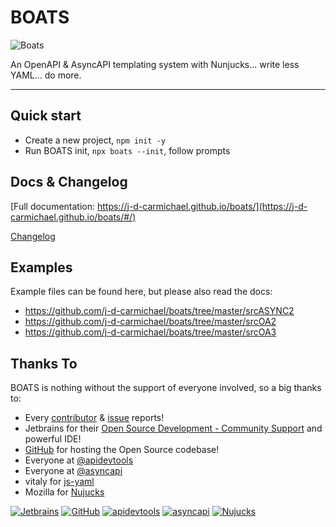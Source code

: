 # BOATS

![Boats](boats.jpg)

An OpenAPI & AsyncAPI templating system with Nunjucks... write less YAML... do more.
___

## Quick start
- Create a new project, `npm init -y`
- Run BOATS init, `npx boats --init`, follow prompts

## Docs & Changelog
[Full documentation: https://j-d-carmichael.github.io/boats/](https://j-d-carmichael.github.io/boats/#/)

[Changelog](https://j-d-carmichael.github.io/boats/#/?id=changelog)

## Examples
Example files can be found here, but please also read the docs:
- https://github.com/j-d-carmichael/boats/tree/master/srcASYNC2
- https://github.com/j-d-carmichael/boats/tree/master/srcOA2
- https://github.com/j-d-carmichael/boats/tree/master/srcOA3

## Thanks To
BOATS is nothing without the support of everyone involved, so a big thanks to:
- Every [contributor](https://github.com/j-d-carmichael/boats/graphs/contributors) & [issue](https://github.com/j-d-carmichael/boats/issues) reports!
- Jetbrains for their [Open Source Development - Community Support](https://www.jetbrains.com/community/opensource/#support) and powerful IDE!
- [GitHub](https://github.com/) for hosting the Open Source codebase!
- Everyone at [@apidevtools](https://github.com/APIDevTools)
- Everyone at [@asyncapi](https://github.com/asyncapi)
- vitaly for [js-yaml](https://github.com/nodeca/js-yaml)
- Mozilla for [Nujucks](https://github.com/mozilla/nunjucks)


[![Jetbrains](https://resources.jetbrains.com/storage/products/company/brand/logos/jb_beam.svg)](https://www.jetbrains.com/community/opensource/#support) [![GitHub](https://github.githubassets.com/images/modules/dashboard/onboarding/gh-desktop.png)](https://github.com/) [![apidevtools](https://avatars.githubusercontent.com/u/43750074?s=200&v=4)](https://github.com/APIDevTools) [![asyncapi](https://avatars.githubusercontent.com/u/16401334?s=200&v=4)](https://github.com/asyncapi) [![Nujucks](https://avatars.githubusercontent.com/u/131524?s=200&v=4)](https://github.com/mozilla/nunjucks)

